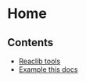 # Home

Contents
--------

* [Reaclib tools](rlload_def.md)
* [Example this docs](example_this_docs.md)
